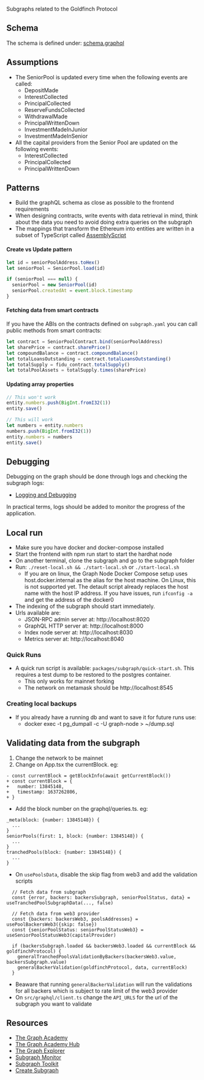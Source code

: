 Subgraphs related to the Goldfinch Protocol

## Schema
The schema is defined under: [schema.graphql](./schema.graphql)

## Assumptions
- The SeniorPool is updated every time when the following events are called:
  - DepositMade
  - InterestCollected
  - PrincipalCollected
  - ReserveFundsCollected
  - WithdrawalMade
  - PrincipalWrittenDown
  - InvestmentMadeInJunior
  - InvestmentMadeInSenior
- All the capital providers from the Senior Pool are updated on the following events:
  - InterestCollected
  - PrincipalCollected
  - PrincipalWrittenDown

## Patterns
- Build the graphQL schema as close as possible to the frontend requirements
- When designing contracts, write events with data retrieval in mind, think about the data you need to avoid doing extra queries on the subgraph
- The mappings that transform the Ethereum into entities are written in a subset of TypeScript called [AssemblyScript](https://thegraph.com/docs/developer/assemblyscript-api)

#### Create vs Update pattern

```js
let id = seniorPoolAddress.toHex()
let seniorPool = SeniorPool.load(id)

if (seniorPool === null) {
  seniorPool = new SeniorPool(id)
  seniorPool.createdAt = event.block.timestamp
}
```

#### Fetching data from smart contracts
If you have the ABIs on the contracts defined on `subgraph.yaml` you can call public methods from smart contracts:


```js
let contract = SeniorPoolContract.bind(seniorPoolAddress)
let sharePrice = contract.sharePrice()
let compoundBalance = contract.compoundBalance()
let totalLoansOutstanding = contract.totalLoansOutstanding()
let totalSupply = fidu_contract.totalSupply()
let totalPoolAssets = totalSupply.times(sharePrice)
```

#### Updating array properties
```js
// This won't work
entity.numbers.push(BigInt.fromI32(1))
entity.save()

// This will work
let numbers = entity.numbers
numbers.push(BigInt.fromI32(1))
entity.numbers = numbers
entity.save()
```

## Debugging
Debugging on the graph should be done through logs and checking the subgraph logs:
- [Logging and Debugging](https://thegraph.com/docs/developer/assemblyscript-api#logging-and-debugging)

In practical terms, logs should be added to monitor the progress of the application.

## Local run
- Make sure you have docker and docker-compose installed
- Start the frontend with npm run start to start the hardhat node
- On another terminal, clone the subgraph and go to the subgraph folder
- Run: `./reset-local.sh && ./start-local.sh` or `./start-local.sh`
  - If you are on linux, the Graph Node Docker Compose setup uses host.docker.internal as the alias for the host machine. On Linux, this is not supported yet. The detault script already replaces the host name with the host IP address. If you have issues, run `ifconfig -a` and get the address of the docker0
- The indexing of the subgraph should start immediately.
- Urls available are:
  - JSON-RPC admin server at: http://localhost:8020
  - GraphQL HTTP server at: http://localhost:8000
  - Index node server at: http://localhost:8030
  - Metrics server at: http://localhost:8040

### Quick Runs
- A quick run script is available: `packages/subgraph/quick-start.sh`. This requires a test dump to be restored to the postgres container.
  - This only works for mainnet forking
  - The network on metamask should be http://localhost:8545

### Creating local backups
- If you already have a running db and want to save it for future runs use:
  - docker exec -t <postgres-container-id> pg_dumpall -c -U graph-node > ~/dump.sql

## Validating data from the subgraph
1. Change the network to be mainnet
2. Change on App.tsx the currentBlock. eg:
```
- const currentBlock = getBlockInfo(await getCurrentBlock())
+ const currentBlock = {
+   number: 13845148,
+   timestamp: 1637262806,
+ }
```
- Add the block number on the graphql/queries.ts. eg:
```
_meta(block: {number: 13845148}) {
  ...
}
seniorPools(first: 1, block: {number: 13845148}) {
  ...
}
tranchedPools(block: {number: 13845148}) {
  ...
}
```
- On `usePoolsData`, disable the skip flag from web3 and add the validation scripts
```
  // Fetch data from subgraph
  const {error, backers: backersSubgraph, seniorPoolStatus, data} = useTranchedPoolSubgraphData(..., false)

  // Fetch data from web3 provider
  const {backers: backersWeb3, poolsAddresses} = usePoolBackersWeb3({skip: false})
  const {seniorPoolStatus: seniorPoolStatusWeb3} = useSeniorPoolStatusWeb3(capitalProvider)

  if (backersSubgraph.loaded && backersWeb3.loaded && currentBlock && goldfinchProtocol) {
    generalTranchedPoolsValidationByBackers(backersWeb3.value, backersSubgraph.value)
    generalBackerValidation(goldfinchProtocol, data, currentBlock)
  }
```
  - Beaware that running `generalBackerValidation` will run the validations for all backers which is subject to rate limit of the web3 provider
- On `src/graphql/client.ts` change the `API_URLS` for the url of the subgraph you want to validate

## Resources
- [The Graph Academy](https://thegraph.academy/developers/)
- [The Graph Academy Hub](https://github.com/TheGraphAcademy/Graph-Academy-Hub)
- [The Graph Explorer](https://thegraph.com/explorer/)
- [Subgraph Monitor](https://github.com/gnosis/thegraph-subgraphs-monitor)
- [Subgraph Toolkit](https://github.com/protofire/subgraph-toolkit)
- [Create Subgraph](https://thegraph.com/docs/developer/create-subgraph-hosted)
